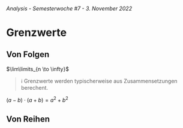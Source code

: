 ###### Analysis - Semesterwoche #7 - 3. November 2022

# Grenzwerte

## Von Folgen

$\lim\limits_{n \to \infty}$

> :information_source:️ Grenzwerte werden typischerweise aus Zusammensetzungen berechent.

$(a - b) \cdot (a + b) = a^2 + b^2$

## Von Reihen
